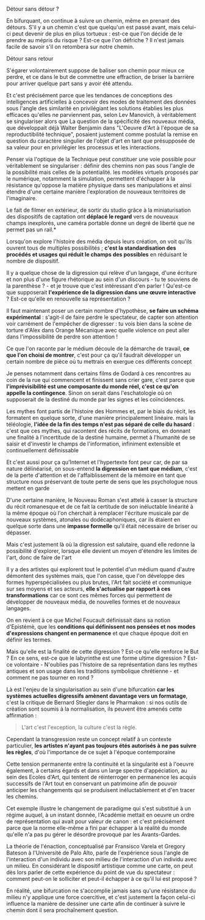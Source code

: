 Détour sans détour ?

En bifurquant, on continue à suivre un chemin, même en prenant des détours. S'il y a un chemin c'est que quelqu'un est passé avant, mais celui-ci peut devenir de plus en plius tortueux : est-ce que l'on décide de le prendre au mépris du risque ? Est-ce que l'on défriche ? Il n'est jamais facile de savoir s'il on retombera sur notre chemin.

Détour sans retour

S'égarer volontairement suppose de baliser son chemin pour mieux ce perdre, et ce dans le but de commettre une effraction, de briser la barrière pour arriver quelque part sans y avoir été attendu.

Et c'est précisément parce que les tendances de conceptions des intelligences artificielles à concevoir des modes de traitement des données sous l'angle des similarité en privilégiant les solutions établies les plus efficaces qu'elles ne parviennent pas, selon Lev Manovich, à véritablement se singulariser alors que La question de la spécificité des nouveaux média, que développait déjà Walter Benjamin dans "L'Oeuvre d'Art à l'époque de sa reproductibilité technique", posaient justement comme postulat la remise en question du caractère singulier de l'objet d'art en tant que présupposée de sa valeur pour en privilégier les processus et les interactions.

Penser via l'optique de la Technique peut constituer une voie possible pour véritablement se singulariser : définir des chemins non pas sous l'angle de la possibilité mais celles de la potentialité. les modèles virtuels proposés par le numérique, notamment la simulation, permettent d'échapper à la résistance qu'oppose la matière physique dans ses manipulations et ainsi étendre d'une certaine manière l'exploration de nouveaux territoires de l'imaginaire.

Le fait de filmer en extérieur, de sortir du studio grâce à la miniaturisation des dispositifs de captation ont **déplacé le regard** vers de nouveaux champs inexplorés, une caméra portable donne un degré de liberté que ne permet pas un rail.*

Lorsqu'on explore l'histoire des média depuis leurs création, on voit qu'ils ouvrent tous de multiples possibilités ; **c'est la standardisation des procédés et usages qui réduit le champs des possibles** en réduisant le nombre de dispositif.

Il y a quelque chose de la digression qui relève d'un langage, d'une écriture et non plus d'une figure rhétorique au sein d'un discours - tu te souviens de la parenthèse ? - et je trouve que c'est intéressant d'en parler ! Qu'est-ce que supposerait **l'expérience de la digression dans une œuvre interactive** ? Est-ce qu'elle en renouvelle sa représentation ?

Il faut maintenant poser un certain nombre d'hypothèse, **se faire un schéma expérimental** : s'agit-il de faire perdre le spectateur, de capter son attention voir carrément de l'empêcher de digresser : tu vois bien dans la scène de torture d'Alex dans Orange Mécanique avec quelle violence on peut aller dans l'impossibilité de perdre son attention !

Ce que l'on raconte par le médium découle de la démarche de travail, **ce que l'on choisi de montrer**, c'est pour ça qu'il faudrait développer un certain nombre de pièce où tu mettrais en exergue ces différents concept

Je penses notamment dans certains films de Godard à ces rencontres au coin de la rue qui commencent et finissent sans crier gare, c'est parce que **l'imprévisibilité est une composante du monde réel, c'est ce qu'on appelle la contingence**. Sinon on serait dans l'eschatologie où on supposerait de la destiné du monde par les signes et les coïncidences.

Les mythes font partis de l'histoire des Hommes et, par le biais du récit, les formatent en quelque sorte, d'une manière principalement linéaire. mais la téléologie, **l'idée de la fin des temps n'est pas séparé de celle du hasard** : c'est que ces mythes, qui racontent des récits de formations, en donnant une finalité à l'incertitude de la destiné humaine, permet à l'humanité de se saisir et d'investir le champs de l'information, infiniment extensible et continuellement définissable

Et c'est aussi pour ça qu'Internet et l'hypertexte font peur car, de par sa nature délinéarisé, on sous-entend **la digression en tant que médium**, c'est de la perte d'attention et de l'affaiblissement de la mémoire en tant que structure nous préservant de toute perte de sens que les psychologue nous mettent en garde

D'une certaine manière, le Nouveau Roman s'est attelé à casser la structure du récit romanesque et de ce fait la certitude de son inéluctable linéarité à la même époque où l'on cherchait à remplacer l'écriture musicale par de nouveaux systèmes, atonales ou dodécaphoniques, car ils étaient en quelque sorte dans une **impasse formelle** qu'il était nécessaire de briser ou dépasser.

Mais c'est justement là où la digression est salutaire, quand elle redonne la possibilité d'explorer, lorsque elle devient un moyen d'étendre les limites de l'art, donc de faire de l'art

Il y a des artistes qui explorent tout le potentiel d'un médium quand d'autre démontent des systèmes mais, que l'on casse, que l'on développe des formes hyperspécialisées ou plus brutes, l'Art fait société et communique sur ses moyens et ses acteurs, **elle s'actualise par rapport à ces transformations** car ce sont ces mêmes forces qui permettent de développer de nouveaux média, de nouvelles formes et de nouveaux langages.

On en revient à ce que Michel Foucault définissait dans sa notion d'Epistémè, que les **conditions qui définissent nos pensées et nos modes d'expressions changent en permanence** et que chaque époque doit en définir les termes.

Mais qu'elle est la finalité de cette digression ? Est-ce qu'elle renforce le But ? En ce sens, est-ce que le labyrinthe est une forme ultime digression ? Est-ce volontaire - N'oublies pas l'histoire de sa représentation dans les mythes antiques et son usage dans les traditions symbolique chrétienne - et comment ne pas tourner en rond ?

Là est l'enjeu de la singularisation au sein d'une bifurcation **car les systèmes actuelles digressifs amènent davantage vers un formatage**, c'est la critique de Bernard Stiegler dans le Pharmakon : si nos outils de création sont soumis à la normalisation, ils peuvent être amenés cette affirmation :

>L'art c'est l'exception, la culture c'est la règle.

Cependant la transgression reste un concept relatif à un contexte particulier, **les artistes n'ayant pas toujours étés autorisés à ne pas suivre les règles**, d'où l'importance de ce sujet à l'époque contemporaine

Cette tension permanente entre la continuité et la singularité est à l'oeuvre également, à certains égards et dans un large spectre d'appéciation, au sein des Ecoles d'Art, qui tentent de réinterroger en permanence les acquis successifs de l'Art tout en conservant un patrimoine afin de pouvoir anticiper les changements qui se produisent inéluctablement et d'en tracer les chemins.

Cet exemple illustre le changement de paradigme qui s'est substitué à un régime auquel, à un instant donnée, l'Académie mettait en oeuvre un ordre de représentation qui avait pour valeur de canon : et c'est précisément parce que la norme elle-même a fini par échapper à la réalité du monde qu'elle n'a pas pu gérer le désordre provoqué par les Avants-Gardes.

La théorie de l'énaction, conceptualisé par Fransisco Varela et Gregory Bateson à l'Université de Palo Alto, parle de l'expérience sous l'angle de l'interaction d'un individu avec son milieu de l'interaction d'un individu avec un milieu. En considérant le dispositif artistique comme une carte, on peut dès lors parler de cette expérience du point de vue du spectateur : comment peut-on le solliciter et peut-il échapper à ce qu'il lui est proposé ?

En réalité, une bifurcation ne s'accomplie jamais sans qu'une résistance du milieu n'y applique une force coercitive, et c'est justement la façon celui-ci influence la manière de dessiner une carte afin de continuer à suivre le chemin dont il sera prochaînement question.

